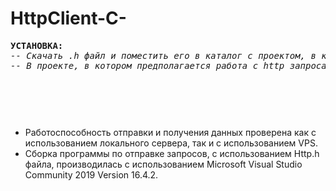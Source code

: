 # HttpClient-C-

<pre><b>УСТАНОВКА:</b>
<i>-- Скачать .h файл и поместить его в каталог с проектом, в котором предполагается работа с http запросами.</i>
<i>-- В проекте, в котором предполагается работа с http запросами, необходимо будет просто заинклюдить данный файл.</i></pre>
<br>
<pre style="line-height: 0"><center><b>ПРИМЕР ИСПОЛЬЗОВАНИЯ:</b></center><br><br>#include &lt;iostream&gt;<br>#include &lt;string&gt;<br>#include "Http.h"  <i>// Инклюдим скачанный Http.h файл</i><br><br>
using namespace std;<br><br>
int main(){<br>
    string datas = "Hello from C++.";<br>
    string head = "User-Agent: Mozilla/5.0 (Windows NT 10.0; Win64; x64; rv:72.0) Gecko/20100101 Firefox/72.0\r\n";
    head += "Connection: Keep-Alive\r\n";
    head += "Cookie: PHPSESSID=r2t5uvjq435r4q7ib3vtdjq120\r\n";
    head += std::string("Content-Length: ") + std::to_string(datas.size());<br>
    Http http;
    http.setHeader(head); <i>// Заголовок запроса, который будем передавать. (НЕ обязательно)</i>
    string answer = http.POST(L"http://mysite.com:3333/path_to_php_or_js_file_on_server", datas);<br>
    cout << answer << endl; <i>// Смотрим, что вернул нам сервер.</i><br>
    return 0;
}</pre>
<br>
<p><ul><li>Работоспособность отправки и получения данных проверена как с использованием локального сервера, так и с использованием VPS.</li><li>Сборка программы по отправке запросов, с использованием Http.h файла, производилась с использованием Microsoft Visual Studio Community 2019 Version 16.4.2.</li></ul></p>


